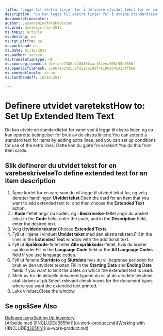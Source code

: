 ```yaml
---
title: "Legge til ekstra linjer for å definere utvidet tekst for en varebeskrivelse"
description: "Du kan legge til ekstra linjer for å utvide standardteksten som beskriver en vare."
documentationcenter: 
author: SusanneWindfeldPedersen
ms.prod: dynamics-nav-2017
ms.topic: article
ms.devlang: na
ms.tgt_pltfrm: na
ms.workload: na
ms.date: 01/16/2017
ms.author: solsen
ms.translationtype: HT
ms.sourcegitcommit: 4fefaef7380ac10836fcac404eea006f55d8556f
ms.openlocfilehash: 25667e524253bfd122919af7a1089b4e323ffbb0
ms.contentlocale: nb-no
ms.lasthandoff: 10/16/2017

---
```

# <a name="how-to-set-up-extended-item-text"></a><span data-ttu-id="0b47a-103">Definere utvidet varetekst</span><span class="sxs-lookup"><span data-stu-id="0b47a-103">How to: Set Up Extended Item Text</span></span>
<span data-ttu-id="0b47a-104">Du kan utvide en standardtekst for varer ved å legge til ekstra linjer, og du kan opprette betingelser for bruk av de ekstra linjene.</span><span class="sxs-lookup"><span data-stu-id="0b47a-104">You can extend a standard text for items by adding extra lines, and you can set up conditions for use of the extra lines.</span></span> <span data-ttu-id="0b47a-105">Dette kan du gjøre fra varekort.</span><span class="sxs-lookup"><span data-stu-id="0b47a-105">You do this from item cards.</span></span>

## <a name="to-define-extended-text-for-an-item-description"></a><span data-ttu-id="0b47a-106">Slik definerer du utvidet tekst for en varebeskrivelse</span><span class="sxs-lookup"><span data-stu-id="0b47a-106">To define extended text for an item description</span></span>
1. <span data-ttu-id="0b47a-107">Åpne kortet for en vare som du vil legge til utvidet tekst for, og velg deretter handlingen **Utvidet tekst**.</span><span class="sxs-lookup"><span data-stu-id="0b47a-107">Open the card for an item that you want to add extended text to, and then choose the **Extended Text** action.</span></span>
2. <span data-ttu-id="0b47a-108">I **Kode**-feltet angir du koden, og i **Beskrivelse**-feltet angir du ønsket tekst.</span><span class="sxs-lookup"><span data-stu-id="0b47a-108">In the **Code** field, enter the code, and in the **Description** field, enter the desired text.</span></span>
3. <span data-ttu-id="0b47a-109">Velg **Utvidede tekster**.</span><span class="sxs-lookup"><span data-stu-id="0b47a-109">Choose **Extended Texts**.</span></span>
4. <span data-ttu-id="0b47a-110">Fyll ut linjene i vinduet **Utvidet tekst** med den ekstra teksten.</span><span class="sxs-lookup"><span data-stu-id="0b47a-110">Fill in the lines in the **Extended Text** window with the additional text.</span></span>
5. <span data-ttu-id="0b47a-111">Fyll ut **Språkkode**-feltet eller **Alle språkkoder**-feltet, hvis du bruker språkkoder.</span><span class="sxs-lookup"><span data-stu-id="0b47a-111">Fill in the **Language Code** field or the **All Language Codes** field if you use language codes.</span></span>
6. <span data-ttu-id="0b47a-112">Fyll ut feltene **Startdato** og **Sluttdato** hvis du vil begrense perioden for bruk av den utvidete teksten.</span><span class="sxs-lookup"><span data-stu-id="0b47a-112">Fill in the **Starting Date** and **Ending Date** fields if you want to limit the dates on which the extended text is used.</span></span>
7. <span data-ttu-id="0b47a-113">Merk av for de aktuelle dokumenttypene du vil at de utvidete tekstene skal skrives ut på.</span><span class="sxs-lookup"><span data-stu-id="0b47a-113">Select relevant check boxes for the document types where you want the extended text printed.</span></span>
8. <span data-ttu-id="0b47a-114">Lukk vinduet.</span><span class="sxs-lookup"><span data-stu-id="0b47a-114">Close the window.</span></span>

## <a name="see-also"></a><span data-ttu-id="0b47a-115">Se også</span><span class="sxs-lookup"><span data-stu-id="0b47a-115">See Also</span></span>
[<span data-ttu-id="0b47a-116">Definere lager</span><span class="sxs-lookup"><span data-stu-id="0b47a-116">Setting Up Inventory</span></span>](inventory-setup-inventory.md)  
<span data-ttu-id="0b47a-117">[Arbeide med [!INCLUDE[d365fin](includes/d365fin_md.md)]](ui-work-product.md)</span><span class="sxs-lookup"><span data-stu-id="0b47a-117">[Working with [!INCLUDE[d365fin](includes/d365fin_md.md)]](ui-work-product.md)</span></span>

